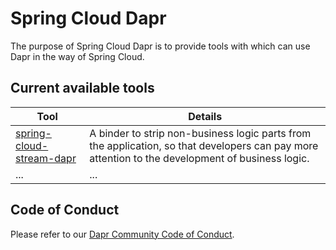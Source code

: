 # Spring Cloud Dapr

The purpose of Spring Cloud Dapr is to provide tools with which can use Dapr in the way of Spring Cloud.

## Current available tools
| Tool | Details |
|------|-------|
|[spring-cloud-stream-dapr](/spring-cloud-stream-dapr/)| A binder to strip non-business logic parts from the application, so that developers can pay more attention to the development of business logic.
|...|...|




## Code of Conduct

Please refer to our [Dapr Community Code of Conduct](https://github.com/dapr/community/blob/master/CODE-OF-CONDUCT.md).